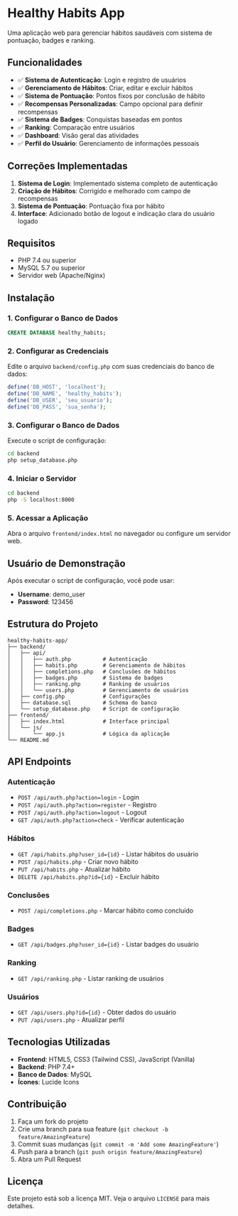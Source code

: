 # Healthy Habits App

Uma aplicação web para gerenciar hábitos saudáveis com sistema de pontuação, badges e ranking.

## Funcionalidades

- ✅ **Sistema de Autenticação**: Login e registro de usuários
- ✅ **Gerenciamento de Hábitos**: Criar, editar e excluir hábitos
- ✅ **Sistema de Pontuação**: Pontos fixos por conclusão de hábito
- ✅ **Recompensas Personalizadas**: Campo opcional para definir recompensas
- ✅ **Sistema de Badges**: Conquistas baseadas em pontos
- ✅ **Ranking**: Comparação entre usuários
- ✅ **Dashboard**: Visão geral das atividades
- ✅ **Perfil do Usuário**: Gerenciamento de informações pessoais

## Correções Implementadas

1. **Sistema de Login**: Implementado sistema completo de autenticação
2. **Criação de Hábitos**: Corrigido e melhorado com campo de recompensas
3. **Sistema de Pontuação**: Pontuação fixa por hábito
4. **Interface**: Adicionado botão de logout e indicação clara do usuário logado

## Requisitos

- PHP 7.4 ou superior
- MySQL 5.7 ou superior
- Servidor web (Apache/Nginx)

## Instalação

### 1. Configurar o Banco de Dados

```sql
CREATE DATABASE healthy_habits;
```

### 2. Configurar as Credenciais

Edite o arquivo `backend/config.php` com suas credenciais do banco de dados:

```php
define('DB_HOST', 'localhost');
define('DB_NAME', 'healthy_habits');
define('DB_USER', 'seu_usuario');
define('DB_PASS', 'sua_senha');
```

### 3. Configurar o Banco de Dados

Execute o script de configuração:

```bash
cd backend
php setup_database.php
```

### 4. Iniciar o Servidor

```bash
cd backend
php -S localhost:8000
```

### 5. Acessar a Aplicação

Abra o arquivo `frontend/index.html` no navegador ou configure um servidor web.

## Usuário de Demonstração

Após executar o script de configuração, você pode usar:

- **Username**: demo_user
- **Password**: 123456

## Estrutura do Projeto

```
healthy-habits-app/
├── backend/
│   ├── api/
│   │   ├── auth.php          # Autenticação
│   │   ├── habits.php        # Gerenciamento de hábitos
│   │   ├── completions.php   # Conclusões de hábitos
│   │   ├── badges.php        # Sistema de badges
│   │   ├── ranking.php       # Ranking de usuários
│   │   └── users.php         # Gerenciamento de usuários
│   ├── config.php            # Configurações
│   ├── database.sql          # Schema do banco
│   └── setup_database.php    # Script de configuração
├── frontend/
│   ├── index.html            # Interface principal
│   └── js/
│       └── app.js            # Lógica da aplicação
└── README.md
```

## API Endpoints

### Autenticação
- `POST /api/auth.php?action=login` - Login
- `POST /api/auth.php?action=register` - Registro
- `POST /api/auth.php?action=logout` - Logout
- `GET /api/auth.php?action=check` - Verificar autenticação

### Hábitos
- `GET /api/habits.php?user_id={id}` - Listar hábitos do usuário
- `POST /api/habits.php` - Criar novo hábito
- `PUT /api/habits.php` - Atualizar hábito
- `DELETE /api/habits.php?id={id}` - Excluir hábito

### Conclusões
- `POST /api/completions.php` - Marcar hábito como concluído

### Badges
- `GET /api/badges.php?user_id={id}` - Listar badges do usuário

### Ranking
- `GET /api/ranking.php` - Listar ranking de usuários

### Usuários
- `GET /api/users.php?id={id}` - Obter dados do usuário
- `PUT /api/users.php` - Atualizar perfil

## Tecnologias Utilizadas

- **Frontend**: HTML5, CSS3 (Tailwind CSS), JavaScript (Vanilla)
- **Backend**: PHP 7.4+
- **Banco de Dados**: MySQL
- **Ícones**: Lucide Icons

## Contribuição

1. Faça um fork do projeto
2. Crie uma branch para sua feature (`git checkout -b feature/AmazingFeature`)
3. Commit suas mudanças (`git commit -m 'Add some AmazingFeature'`)
4. Push para a branch (`git push origin feature/AmazingFeature`)
5. Abra um Pull Request

## Licença

Este projeto está sob a licença MIT. Veja o arquivo `LICENSE` para mais detalhes.
